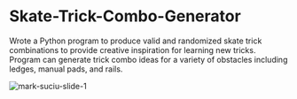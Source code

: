 # Skate-Trick-Combo-Generator
Wrote a Python program to produce valid and randomized skate trick combinations to provide creative inspiration for learning new tricks. Program can generate trick combo ideas for a variety of obstacles including ledges, manual pads, and rails.

![mark-suciu-slide-1](https://user-images.githubusercontent.com/81653555/185468062-38ce4900-a26c-496c-8427-9e911d361cec.jpg)

